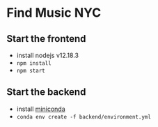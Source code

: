 # Find Music NYC

## Start the frontend
- install nodejs v12.18.3
- `npm install`
- `npm start`

## Start the backend
- install [miniconda](https://docs.conda.io/en/latest/miniconda.html)
- `conda env create -f backend/environment.yml`


